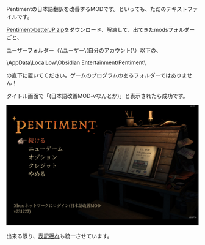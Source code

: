 Pentimentの日本語翻訳を改善するMODです。といっても、ただのテキストファイルです。

[Pentiment-betterJP.zip](https://github.com/youkoseki/pentiment-betterjp/raw/main/Pentiment-betterJP.zip)をダウンロード、解凍して、出てきたmodsフォルダーごと、

ユーザーフォルダー（\\\ユーザー\\(自分のアカウント)\）以下の、

\AppData\LocalLow\Obsidian Entertainment\Pentiment\

の直下に置いてください。ゲームのプログラムのあるフォルダーではありません！

タイトル画面で「(日本語改善MOD-vなんとか)」と表示されたら成功です。

![test image](title_screen.jpg)

出来る限り、[表記揺れ](https://github.com/youkoseki/pentiment-betterjp/blob/main/tools/machinecorrect.tsv)も統一させています。